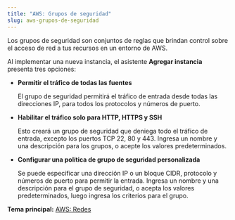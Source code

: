 ```yaml
---
title: "AWS: Grupos de seguridad"
slug: aws-grupos-de-seguridad
---
```


Los grupos de seguridad son conjuntos de reglas que brindan control sobre el acceso de red a tus recursos en un entorno de AWS.

Al implementar una nueva instancia, el asistente **Agregar instancia** presenta tres opciones:

- **Permitir el tráfico de todas las fuentes**

     El grupo de seguridad permitirá el tráfico de entrada desde todas las direcciones IP, para todos los protocolos y números de puerto.

- **Habilitar el tráfico solo para HTTP, HTTPS y SSH**

     Esto creará un grupo de seguridad que deniega todo el tráfico de entrada, excepto los puertos TCP 22, 80 y 443. Ingresa un nombre y una descripción para los grupos, o acepte los valores predeterminados.

- **Configurar una política de grupo de seguridad personalizada**

     Se puede especificar una dirección IP o un bloque CIDR, protocolo y números de puerto para permitir la entrada. Ingresa un nombre y una descripción para el grupo de seguridad, o acepta los valores predeterminados, luego ingresa los criterios para el grupo.

**Tema principal:** [AWS: Redes](aws-networking.md)
